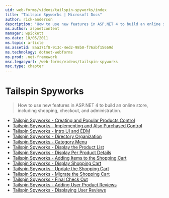 ```yaml
---
uid: web-forms/videos/tailspin-spyworks/index
title: "Tailspin Spyworks | Microsoft Docs"
author: rick-anderson
description: "How to use new features in ASP.NET 4 to build an online store, including shopping, checkout, and administration."
ms.author: aspnetcontent
manager: wpickett
ms.date: 10/05/2011
ms.topic: article
ms.assetid: 8aa371f8-913c-4ed2-98b0-f76abf15669d
ms.technology: dotnet-webforms
ms.prod: .net-framework
msc.legacyurl: /web-forms/videos/tailspin-spyworks
msc.type: chapter
---
```

Tailspin Spyworks
====================
> How to use new features in ASP.NET 4 to build an online store, including shopping, checkout, and administration.


- [Tailspin Spyworks - Creating and Popular Products Control](tailspin-spyworks-creating-and-using-the-popular-products-control.md)
- [Tailspin Spyworks - Implementing and Also Purchased Control](tailspin-spyworks-implementing-and-using-the-also-purchased-control.md)
- [Tailspin Spyworks - Intro UI and EDM](tailspin-spyworks-intro-ui-and-edm.md)
- [Tailspin Spyworks - Directory Organization](tailspin-spyworks-directory-organization.md)
- [Tailspin Spyworks - Category Menu](tailspin-spyworks-category-menu.md)
- [Tailspin Spyworks - Display the Product List](tailspin-spyworks-display-the-product-list.md)
- [Tailspin Spyworks - Display Per Product Details](tailspin-spyworks-display-per-product-details.md)
- [Tailspin Spyworks - Adding Items to the Shopping Cart](tailspin-spyworks-adding-items-to-the-shopping-cart.md)
- [Tailspin Spyworks - Display Shopping Cart](tailspin-spyworks-display-shopping-cart.md)
- [Tailspin Spyworks - Update the Shopping Cart](tailspin-spyworks-update-the-shopping-cart.md)
- [Tailspin Spyworks - Migrate the Shopping Cart](tailspin-spyworks-migrate-the-shopping-cart.md)
- [Tailspin Spyworks - Final Check Out](tailspin-spyworks-final-check-out.md)
- [Tailspin Spyworks - Adding User Product Reviews](tailspin-spyworks-adding-user-product-reviews.md)
- [Tailspin Spyworks - Displaying User Reviews](tailspin-spyworks-displaying-user-reviews.md)
